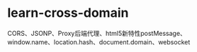# learn-cross-domain
CORS、JSONP、Proxy后端代理、html5新特性postMessage、window.name、location.hash、document.domain、websocket
